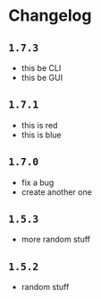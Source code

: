 # Changelog

## `1.7.3`

- this be CLI
- this be GUI

## `1.7.1`

- this is red
- this is blue

## `1.7.0`

- fix a bug
- create another one

## `1.5.3`

- more random stuff

## `1.5.2`

- random stuff
